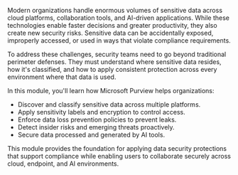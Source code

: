 Modern organizations handle enormous volumes of sensitive data across cloud platforms, collaboration tools, and AI-driven applications. While these technologies enable faster decisions and greater productivity, they also create new security risks. Sensitive data can be accidentally exposed, improperly accessed, or used in ways that violate compliance requirements.

To address these challenges, security teams need to go beyond traditional perimeter defenses. They must understand where sensitive data resides, how it's classified, and how to apply consistent protection across every environment where that data is used.

In this module, you'll learn how Microsoft Purview helps organizations:

- Discover and classify sensitive data across multiple platforms.
- Apply sensitivity labels and encryption to control access.
- Enforce data loss prevention policies to prevent leaks.
- Detect insider risks and emerging threats proactively.
- Secure data processed and generated by AI tools.

This module provides the foundation for applying data security protections that support compliance while enabling users to collaborate securely across cloud, endpoint, and AI environments.
